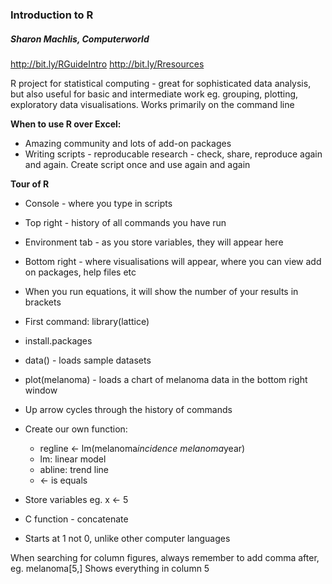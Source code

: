 ### Introduction to R

##### Sharon Machlis, Computerworld

<http://bit.ly/RGuideIntro>
<http://bit.ly/Rresources>

R project for statistical computing - great for sophisticated data analysis, but also useful for basic and intermediate work eg. grouping, plotting, exploratory data visualisations. Works primarily on the command line

**When to use R over Excel:**

* Amazing community and lots of add-on packages
* Writing scripts - reproducable research - check, share, reproduce again and again. Create script once and use again and again

**Tour of R**

* Console - where you type in scripts
* Top right - history of all commands you have run
* Environment tab - as you store variables, they will appear here
* Bottom right - where visualisations will appear, where you can view add on packages, help files etc
* When you run equations, it will show the number of your results in brackets
* First command: library(lattice)
* install.packages
* data() - loads sample datasets
* plot(melanoma) - loads a chart of melanoma data in the bottom right window
* Up arrow cycles through the history of commands
* Create our own function:
	* regline <- lm(melanoma$incidence ~ melanoma$year)
	* lm: linear model
	* abline: trend line
	* <- is equals
	
* Store variables eg. x <- 5
* C function - concatenate
* Starts at 1 not 0, unlike other computer languages

When searching for column figures, always remember to add comma after, eg. melanoma[5,] Shows everything in column 5
